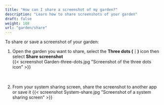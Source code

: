 ```yaml
---
title: "How can I share a screenshot of my garden?"
description: "Learn how to share screenshots of your garden"
draft: false
weight: 108
url: "garden/share"
---
```


To share or save a screenshot of your garden:

1. Open the garden you want to share, select the **Three dots (⋮)** icon then select **Share screenshot**<br />
{{< screenshot Garden-three-dots.jpg "Screenshot of the three dots icon" >}}<br /><br /><br />

2. From your system sharing screen, share the screenshot to another app or save it
{{< screenshot System-share.jpg "Screenshot of a system sharing screen" >}}
